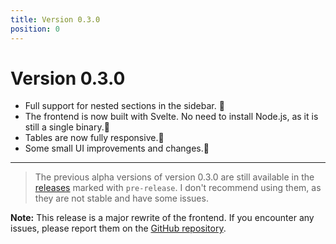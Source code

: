 ```yaml
---
title: Version 0.3.0
position: 0
---
```


# Version 0.3.0

- Full support for nested sections in the sidebar. 🎉
- The frontend is now built with Svelte. No need to install Node.js, as it is still a single binary.🌟
- Tables are now fully responsive.📱
- Some small UI improvements and changes.🎨

---


> The previous alpha versions of version 0.3.0 are still available in the [releases](https://github.com/padi2312/dorcs/releases) marked with `pre-release`.
> I don't recommend using them, as they are not stable and have some issues. 


**Note:** This release is a major rewrite of the frontend. If you encounter any issues, please report them on the [GitHub repository](https://github.com/padi2312/dorcs/issues).
